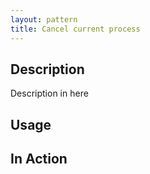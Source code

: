 ```yaml
---
layout: pattern
title: Cancel current process
---
```



## Description

Description in here

## Usage



## In Action



